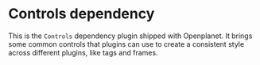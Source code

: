 # Controls dependency
This is the `Controls` dependency plugin shipped with Openplanet. It brings some common controls
that plugins can use to create a consistent style across different plugins, like tags and frames.
